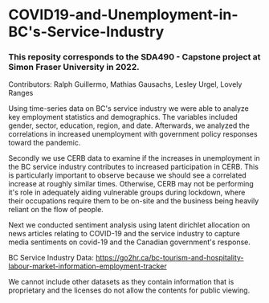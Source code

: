 # COVID19-and-Unemployment-in-BC's-Service-Industry

### This reposity corresponds to the SDA490 - Capstone project at Simon Fraser University in 2022.
Contributors: Ralph Guillermo, Mathias Gausachs, Lesley Urgel, Lovely Ranges


Using time-series data on BC's service industry we were able to analyze key employment statistics and demographics. The variables included gender, sector, education, region, and date. Afterwards, we analyzed the correlations in increased unemployment with government policy responses toward the pandemic.

Secondly we use CERB data to examine if the increases in unemployment in the BC service industry contributes to increased participation in CERB. This is particularly important to observe because we should see a correlated increase at roughly similar times. Otherwise, CERB may not be performing it's role in adequately aiding vulnerable groups during lockdown, where their occupations require them to be on-site and the business being heavily reliant on the flow of people. 

Next we conducted sentiment analysis using latent dirichlet allocation on news articles relating to COVID-19 and the service industry to capture media sentiments on covid-19 and the Canadian government's response. 





BC Service Industry Data:
https://go2hr.ca/bc-tourism-and-hospitality-labour-market-information-employment-tracker

We cannot include other datasets as they contain information that is proprietary and the licenses do not allow the contents for public viewing.
